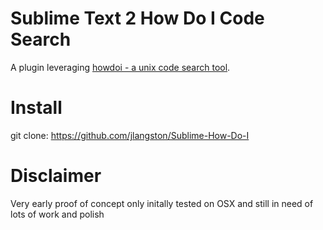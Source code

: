 # Sublime Text 2 How Do I Code Search

A plugin leveraging [howdoi - a unix code search tool](https://github.com/gleitz/howdoi).

# Install

git clone: https://github.com/jlangston/Sublime-How-Do-I

# Disclaimer

Very early proof of concept only initally tested on OSX and still in need of lots of work and polish

